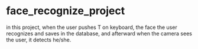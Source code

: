 # face_recognize_project

in this project, when the user pushes T on keyboard, the face the user recognizes and saves in the database, and afterward when the camera sees the user, it detects he/she.
